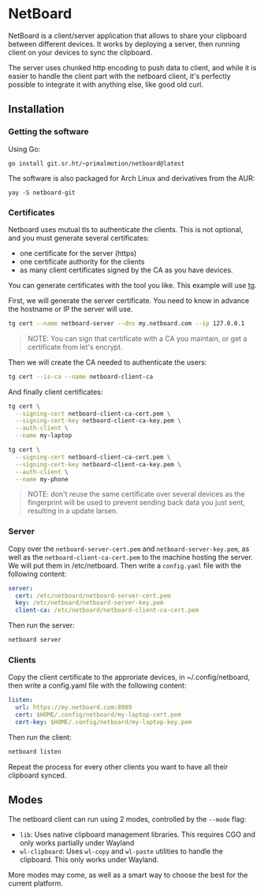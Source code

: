 # NetBoard

NetBoard is a client/server application that allows to share your clipboard
between different devices. It works by deploying a server, then running client
on your devices to sync the clipboard.

The server uses chunked http encoding to push data to client, and while it is
easier to handle the client part with the netboard client, it's perfectly
possible to integrate it with anything else, like good old curl.

## Installation

### Getting the software

Using Go:

```
go install git.sr.ht/~primalmotion/netboard@latest
```

The software is also packaged for Arch Linux and derivatives from the AUR:

```
yay -S netboard-git
```

### Certificates

Netboard uses mutual tls to authenticate the clients. This is not optional, and
you must generate several certificates:

- one certificate for the server (https)
- one certificate authority for the clients
- as many client certificates signed by the CA as you have devices.

You can generate certificates with the tool you like. This example will use
[tg](https://github.com/paloaltonetworks/tg).

First, we will generate the server certificate. You need to know in advance the
hostname or IP the server will use.

```sh
tg cert --name netboard-server --dns my.netboard.com --ip 127.0.0.1
```

> NOTE: You can sign that certificate with a CA you maintain, or get a
> certificate from let's encrypt.

Then we will create the CA needed to authenticate the users:

```sh
tg cert --is-ca --name netboard-client-ca
```

And finally client certificates:

```sh
tg cert \
  --signing-cert netboard-client-ca-cert.pem \
  --signing-cert-key netboard-client-ca-key.pem \
  --auth-client \
  --name my-laptop

tg cert \
  --signing-cert netboard-client-ca-cert.pem \
  --signing-cert-key netboard-client-ca-key.pem \
  --auth-client \
  --name my-phone
```

> NOTE: don't reuse the same certificate over several devices as the fingerprint
> will be used to prevent sending back data you just sent, resulting in a
> update larsen.

### Server

Copy over the `netboard-server-cert.pem` and `netboard-server-key.pem`, as well
as the `netboard-client-ca-cert.pem` to the machine hosting the server. We will
put them in /etc/netboard. Then write a `config.yaml` file with the following
content:

```yaml
server:
  cert: /etc/netboard/netboard-server-cert.pem
  key: /etc/netboard/netboard-server-key.pem
  client-ca: /etc/netboard/netboard-client-ca-cert.pem
```

Then run the server:

```sh
netboard server
```

### Clients

Copy the client certificate to the approriate devices, in ~/.config/netboard,
then write a config.yaml file with the following content:

```yaml
listen:
  url: https://my.netboard.com:8989
  cert: $HOME/.config/netboard/my-laptop-cert.pem
  cert-key: $HOME/.config/netboard/my-laptop-key.pem
```

Then run the client:

```sh
netboard listen
```

Repeat the process for every other clients you want to have all their clipboard
synced.

## Modes

The netboard client can run using 2 modes, controlled by the `--mode` flag:

- `lib`: Uses native clipboard management libraries. This requires CGO and only
    works partially under Wayland
- `wl-clipboard`: Uses `wl-copy` and `wl-paste` utilities to handle the
    clipboard. This only works under Wayland.

More modes may come, as well as a smart way to choose the best for the current
platform.
